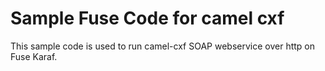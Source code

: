 # Sample Fuse Code for camel cxf

This sample code is used to run camel-cxf SOAP webservice over http on Fuse Karaf.
